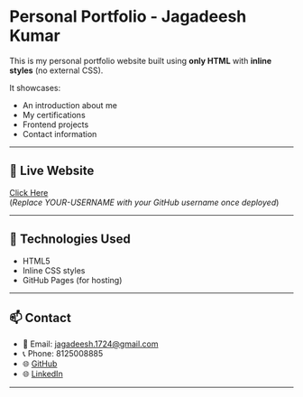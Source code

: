 # Personal Portfolio - Jagadeesh Kumar

This is my personal portfolio website built using **only HTML** with **inline styles** (no external CSS).

It showcases:
- An introduction about me
- My certifications
- Frontend projects
- Contact information

---

## 🔗 Live Website
[Click Here](https://YOUR-USERNAME.github.io/my-portfolio/)  
(*Replace YOUR-USERNAME with your GitHub username once deployed*)

---

## 🚀 Technologies Used
- HTML5
- Inline CSS styles
- GitHub Pages (for hosting)

---

## 📫 Contact
- 📧 Email: jagadeesh.1724@gmail.com
- 📞 Phone: 8125008885
- 🌐 [GitHub](https://github.com/Jagadeesh-Kmr)
- 🌐 [LinkedIn](https://www.linkedin.com/in/jagadeesh-kumar-553788213/)

---
